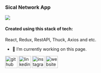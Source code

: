 ### Sical Network App

<img src='https://drive.google.com/file/d/1d8g06wYmRzBKfyEwUgYuAnGbeRxPcZsk/view?usp=sharing'>

#### Created using this stack of tech:

React, Redux, RestAPI, Thuck, Axios and etc.

- 🔭 I’m currently working on this page.

[<img src='https://cdn.jsdelivr.net/npm/simple-icons@3.0.1/icons/github.svg' alt='github' height='40'>](https://github.com/https://github.com/hj-abzal) [<img src='https://cdn.jsdelivr.net/npm/simple-icons@3.0.1/icons/linkedin.svg' alt='linkedin' height='40'>](https://www.linkedin.com/in/https://www.linkedin.com/in/abzal-suan//) [<img src='https://cdn.jsdelivr.net/npm/simple-icons@3.0.1/icons/instagram.svg' alt='instagram' height='40'>](https://www.instagram.com/https://www.instagram.com/hj_abzal//) [<img src='https://cdn.jsdelivr.net/npm/simple-icons@3.0.1/icons/icloud.svg' alt='website' height='40'>](https://hj-abzal.github.io/my-portfolio/)

